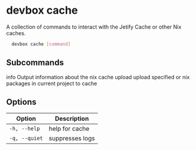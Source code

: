 # devbox cache

A collection of commands to interact with the Jetify Cache or other Nix caches.

```bash
  devbox cache [command]
```

## Subcommands
  info        Output information about the nix cache
  upload      upload specified or nix packages in current project to cache

## Options
| Option | Description |
| --- | --- |
| `-h, --help` | help for cache |
| `-q, --quiet` | suppresses logs |
